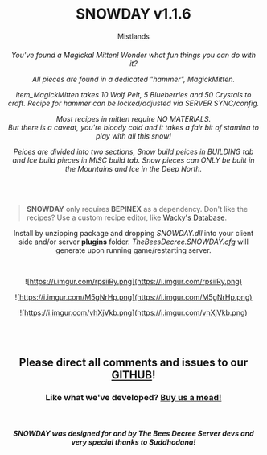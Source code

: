<center>  
 
# SNOWDAY v1.1.6
Mistlands
 
  <h6> 
  
You've found a Magickal Mitten! Wonder what fun things you can do with it?
   


All pieces are found in a dedicated "hammer", *MagickMitten*.  

*item_MagickMitten* takes 10 Wolf Pelt, 5 Blueberries and 50 Crystals to craft. 
Recipe for hammer can be locked/adjusted via SERVER SYNC/config.  

Most recipes in mitten require NO MATERIALS.  
But there is a caveat, you're bloody cold and it takes a fair bit of stamina to play with all this snow!
  
Peices are divided into two sections, Snow build peices in BUILDING tab and Ice build pieces in MISC build tab.
Snow pieces can ONLY be built in the Mountains and Ice in the Deep North.
  
</h6>

</center>
<br>


>**SNOWDAY** only requires **BEPINEX** as a dependency. 
 Don't like the recipes? Use a custom recipe editor, like [Wacky's Database](https://valheim.thunderstore.io/package/WackyMole/WackysDatabase/).
  
<p><center>

Install by unzipping package and dropping *SNOWDAY.dll* into your client side and/or server **plugins** folder.
*TheBeesDecree.SNOWDAY.cfg* will generate upon running game/restarting server.  
<center><br> 
	
﻿![https://i.imgur.com/rpsiiRy.png](https://i.imgur.com/rpsiiRy.png)  

﻿![https://i.imgur.com/M5gNrHp.png](https://i.imgur.com/M5gNrHp.png)  

![https://i.imgur.com/vhXjVkb.png](https://i.imgur.com/vhXjVkb.png)  
   
  
 
<br><br>

## Please direct all comments and issues to our [GITHUB](https://github.com/The-Bees-Decree-Server/SNOWDAY)!

  

### Like what we've developed? [Buy us a mead!](https://www.paypal.com/donate?hosted_button_id=4TYSZ8JKN7TFJ)   
  <br>
    


##### SNOWDAY was designed for and by The Bees Decree Server devs and very special thanks to *Suddhodana*! 
  
</center>   
</center>

